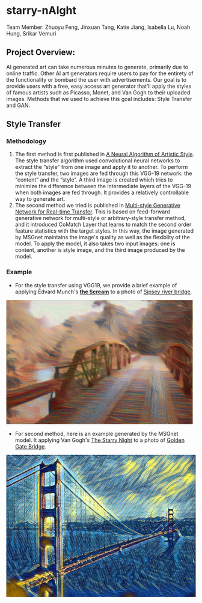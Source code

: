 # starry-nAIght

Team Member: Zhuoyu Feng, Jinxuan Tang, Katie Jiang, Isabella Lu, Noah Hung, Srikar Vemuri

## Project Overview:

AI generated art can take numerous minutes to generate, primarily due to online traffic. Other AI art generators require users to pay for the entirety of the functionality or bombard the user with advertisements. Our goal is to provide users with a free, easy access art generator that’ll apply the styles of famous artists such as Picasso, Monet, and Van Gogh to their uploaded images. Methods that we used to achieve this goal includes: Style Transfer and GAN.

## Style Transfer

### Methodology

1. The first method is first published in [A Neural Algorithm of Artistic Style](https://arxiv.org/abs/1508.06576). The style transfer algorithm used convolutional neural networks to extract the “style” from one image and apply it to another. To perform the style transfer, two images are fed through this VGG-19 network: the “content” and the “style”. A third image is created which tries to minimize the difference between the intermediate layers of the VGG-19 when both images are fed through. It provides a relatively controllable way to generate art. 
2. The second method we tried is published in [Multi-style Generative Network for Real-time Transfer](https://arxiv.org/pdf/1703.06953). This is based on feed-forward generative network for multi-style or arbitrary-style transfer method, and it introduced CoMatch Layer that learns to match the second order feature statistics with the target styles. In this way, the image generated by MSGnet maintains the image's quality as well as the flexiblity of the model. To apply the model, it also takes two input images: one is content, another is style image, and the third image produced by the model.


### Example

- For the style transfer using VGG19, we provide a brief example of applying Edvard Munch's [**the Scream**](style_transfer/images/the_scream.jpg) to a photo of [Sipsey river bridge](style_transfer/images/sipsey_river_bridge.jpg).

![](style_transfer/results/result.png)

- For second method, here is an example generated by the MSGnet model. It applying Van Gogh's [The Starry Night](style_transfer/images/Starry_Night.jpg) to a photo of [Golden Gate Bridge](style_transfer/images/golden_gate_bridge.jpg).

![](style_transfer/results/msgnet_result.png)
